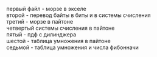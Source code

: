 первый файл - морзе в экселе  
второй - перевод байты в биты и  в системы счисления  
третий - морзе в пайтоне  
четвертый системы счисления в пайтоне  
пятый - пдф с дилинджера  
шестой - таблица умножения в пайтоне  
седьмой - таблица умножения и числа фибонначи  
